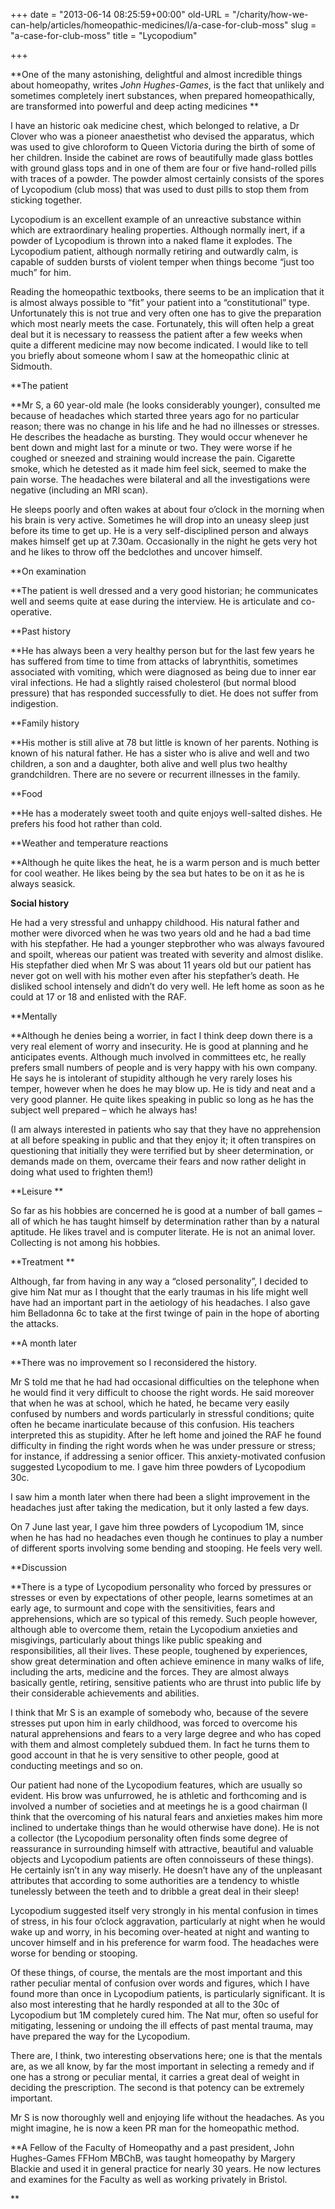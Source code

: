 +++
date = "2013-06-14 08:25:59+00:00"
old-URL = "/charity/how-we-can-help/articles/homeopathic-medicines/l/a-case-for-club-moss"
slug = "a-case-for-club-moss"
title = "Lycopodium"

+++

**One of the many astonishing, delightful and almost incredible things about homeopathy, writes _John Hughes-Games_, is the fact that unlikely and sometimes completely inert substances, when prepared homeopathically, are transformed into powerful and deep acting medicines **

I have an historic oak medicine chest, which belonged to relative, a Dr Clover who was a pioneer anaesthetist who devised the apparatus, which was used to give chloroform to Queen Victoria during the birth of some of her children. Inside the cabinet are rows of beautifully made glass bottles with ground glass tops and in one of them are four or five hand-rolled pills with traces of a powder. The powder almost certainly consists of the spores of Lycopodium (club moss) that was used to dust pills to stop them from sticking together.

Lycopodium is an excellent example of an unreactive substance within which are extraordinary healing properties. Although normally inert, if a powder of Lycopodium is thrown into a naked flame it explodes. The Lycopodium patient, although normally retiring and outwardly calm, is capable of sudden bursts of violent temper when things become “just too much” for him.

Reading the homeopathic textbooks, there seems to be an implication that it is almost always possible to “fit” your patient into a “constitutional” type. Unfortunately this is not true and very often one has to give the preparation which most nearly meets the case. Fortunately, this will often help a great deal but it is necessary to reassess the patient after a few weeks when quite a different medicine may now become indicated. I would like to tell you briefly about someone whom I saw at the homeopathic clinic at Sidmouth.

**The patient

**Mr S, a 60 year-old male (he looks considerably younger), consulted me because of headaches which started three years ago for no particular reason; there was no change in his life and he had no illnesses or stresses. He describes the headache as bursting. They would occur whenever he bent down and might last for a minute or two. They were worse if he coughed or sneezed and straining would increase the pain. Cigarette smoke, which he detested as it made him feel sick, seemed to make the pain worse. The headaches were bilateral and all the investigations were negative (including an MRI scan).

He sleeps poorly and often wakes at about four o’clock in the morning when his brain is very active. Sometimes he will drop into an uneasy sleep just before its time to get up. He is a very self-disciplined person and always makes himself get up at 7.30am. Occasionally in the night he gets very hot and he likes to throw off the bedclothes and uncover himself.

**On examination

**The patient is well dressed and a very good historian; he communicates well and seems quite at ease during the interview. He is articulate and co-operative.

**Past history

**He has always been a very healthy person but for the last few years he has suffered from time to time from attacks of labrynthitis, sometimes associated with vomiting, which were diagnosed as being due to inner ear viral infections. He had a slightly raised cholesterol (but normal blood pressure) that has responded successfully to diet. He does not suffer from indigestion.

**Family history

**His mother is still alive at 78 but little is known of her parents. Nothing is known of his natural father. He has a sister who is alive and well and two children, a son and a daughter, both alive and well plus two healthy grandchildren. There are no severe or recurrent illnesses in the family.

**Food

**He has a moderately sweet tooth and quite enjoys well-salted dishes. He prefers his food hot rather than cold.

**Weather and temperature reactions

**Although he quite likes the heat, he is a warm person and is much better for cool weather. He likes being by the sea but hates to be on it as he is always seasick.

**Social history**

He had a very stressful and unhappy childhood. His natural father and mother were divorced when he was two years old and he had a bad time with his stepfather. He had a younger stepbrother who was always favoured and spoilt, whereas our patient was treated with severity and almost dislike. His stepfather died when Mr S was about 11 years old but our patient has never got on well with his mother even after his stepfather’s death. He disliked school intensely and didn’t do very well. He left home as soon as he could at 17 or 18 and enlisted with the RAF.

**Mentally

**Although he denies being a worrier, in fact I think deep down there is a very real element of worry and insecurity. He is good at planning and he anticipates events. Although much involved in committees etc, he really prefers small numbers of people and is very happy with his own company. He says he is intolerant of stupidity although he very rarely loses his temper, however when he does he may blow up. He is tidy and neat and a very good planner. He quite likes speaking in public so long as he has the subject well prepared – which he always has!

(I am always interested in patients who say that they have no apprehension at all before speaking in public and that they enjoy it; it often transpires on questioning that initially they were terrified but by sheer determination, or demands made on them, overcame their fears and now rather delight in doing what used to frighten them!)

**Leisure **

So far as his hobbies are concerned he is good at a number of ball games – all of which he has taught himself by determination rather than by a natural aptitude. He likes travel and is computer literate. He is not an animal lover. Collecting is not among his hobbies.

**Treatment **

Although, far from having in any way a “closed personality”, I decided to give him Nat mur as I thought that the early traumas in his life might well have had an important part in the aetiology of his headaches. I also gave him Belladonna 6c to take at the first twinge of pain in the hope of aborting the attacks.

**A month later

**There was no improvement so I reconsidered the history.

Mr S told me that he had had occasional difficulties on the telephone when he would find it very difficult to choose the right words. He said moreover that when he was at school, which he hated, he became very easily confused by numbers and words particularly in stressful conditions; quite often he became inarticulate because of this confusion. His teachers interpreted this as stupidity. After he left home and joined the RAF he found difficulty in finding the right words when he was under pressure or stress; for instance, if addressing a senior officer. This anxiety-motivated confusion suggested Lycopodium to me. I gave him three powders of Lycopodium 30c.

I saw him a month later when there had been a slight improvement in the headaches just after taking the medication, but it only lasted a few days.

On 7 June last year, I gave him three powders of Lycopodium 1M, since when he has had no headaches even though he continues to play a number of different sports involving some bending and stooping. He feels very well.

**Discussion

**There is a type of Lycopodium personality who forced by pressures or stresses or even by expectations of other people, learns sometimes at an early age, to surmount and cope with the sensitivities, fears and apprehensions, which are so typical of this remedy. Such people however, although able to overcome them, retain the Lycopodium anxieties and misgivings, particularly about things like public speaking and responsibilities, all their lives. These people, toughened by experiences, show great determination and often achieve eminence in many walks of life, including the arts, medicine and the forces. They are almost always basically gentle, retiring, sensitive patients who are thrust into public life by their considerable achievements and abilities.

I think that Mr S is an example of somebody who, because of the severe stresses put upon him in early childhood, was forced to overcome his natural apprehensions and fears to a very large degree and who has coped with them and almost completely subdued them. In fact he turns them to good account in that he is very sensitive to other people, good at conducting meetings and so on.

Our patient had none of the Lycopodium features, which are usually so evident. His brow was unfurrowed, he is athletic and forthcoming and is involved a number of societies and at meetings he is a good chairman (I think that the overcoming of his natural fears and anxieties makes him more inclined to undertake things than he would otherwise have done). He is not a collector (the Lycopodium personality often finds some degree of reassurance in surrounding himself with attractive, beautiful and valuable objects and Lycopodium patients are often connoisseurs of these things). He certainly isn’t in any way miserly. He doesn’t have any of the unpleasant attributes that according to some authorities are a tendency to whistle tunelessly between the teeth and to dribble a great deal in their sleep!

Lycopodium suggested itself very strongly in his mental confusion in times of stress, in his four o’clock aggravation, particularly at night when he would wake up and worry, in his becoming over-heated at night and wanting to uncover himself and in his preference for warm food. The headaches were worse for bending or stooping.

Of these things, of course, the mentals are the most important and this rather peculiar mental of confusion over words and figures, which I have found more than once in Lycopodium patients, is particularly significant. It is also most interesting that he hardly responded at all to the 30c of Lycopodium but 1M completely cured him. The Nat mur, often so useful for mitigating, lessening or undoing the ill effects of past mental trauma, may have prepared the way for the Lycopodium.

There are, I think, two interesting observations here; one is that the mentals are, as we all know, by far the most important in selecting a remedy and if one has a strong or peculiar mental, it carries a great deal of weight in deciding the prescription. The second is that potency can be extremely important.

Mr S is now thoroughly well and enjoying life without the headaches. As you might imagine, he is now a keen PR man for the homeopathic method.

**A Fellow of the Faculty of Homeopathy and a past president, John Hughes-Games FFHom MBChB, was taught homeopathy by Margery Blackie and used it in general practice for nearly 30 years. He now lectures and examines for the Faculty as well as working privately in Bristol.

**
